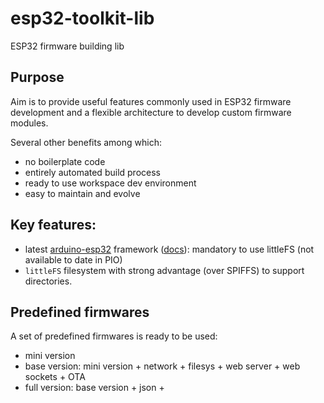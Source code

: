 # esp32-toolkit-lib
ESP32 firmware building lib

## Purpose

Aim is to provide useful features commonly used in ESP32 firmware development and a flexible architecture to develop custom firmware modules. 

Several other benefits among which:
- no boilerplate code
- entirely automated build process
- ready to use workspace dev environment
- easy to maintain and evolve 

## Key features:
- latest [arduino-esp32](https://github.com/espressif/arduino-esp32) framework ([docs](https://docs.espressif.com/projects/arduino-esp32/en/latest/)): mandatory to use littleFS (not available to date in PIO)
- `littleFS` filesystem with strong advantage (over SPIFFS) to support directories. 

## Predefined firmwares
A set of predefined firmwares is ready to be used:

- mini version
- base version: mini version + network + filesys + web server + web sockets + OTA
- full version: base version + json + 
